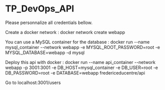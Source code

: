# TP_DevOps_API

Please personnalize all credentials bellow.

Create a docker network :
docker network create webapp

You can use a MySQL container for the database : 
docker run --name mysql_container --network webapp -e MYSQL_ROOT_PASSWORD=root -e MYSQL_DATABASE=webapp -d mysql

Deploy this api with docker : 
docker run --name api_container --network webapp -p 3001:3001 -e DB_HOST=mysql_container -e DB_USER=root -e DB_PASSWORD=root -e DATABASE=webapp fredericeducentre/api

Go to localhost:3001/users